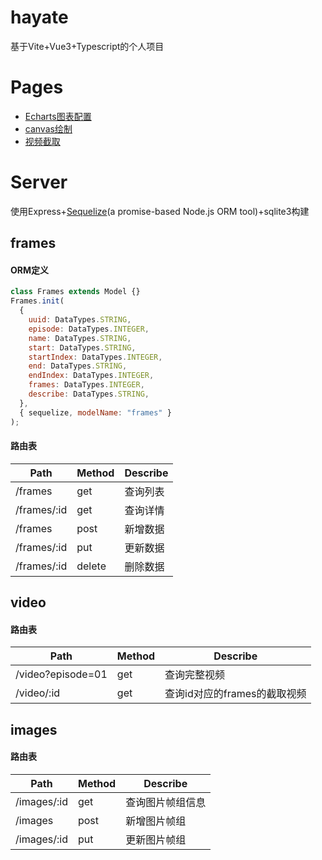 # hayate

基于Vite+Vue3+Typescript的个人项目

# Pages

- [Echarts图表配置](./src/pages/charts/index.vue)
- [canvas绘制](./src/pages/board/index.vue)
- [视频截取](./src/pages/table/index.vue)

# Server

使用Express+[Sequelize](https://sequelize.org/docs/v6/)(a promise-based Node.js ORM tool)+sqlite3构建

## frames

#### ORM定义

```javascript
class Frames extends Model {}
Frames.init(
  {
    uuid: DataTypes.STRING,
    episode: DataTypes.INTEGER,
    name: DataTypes.STRING,
    start: DataTypes.STRING,
    startIndex: DataTypes.INTEGER,
    end: DataTypes.STRING,
    endIndex: DataTypes.INTEGER,
    frames: DataTypes.INTEGER,
    describe: DataTypes.STRING,
  },
  { sequelize, modelName: "frames" }
);
```

#### 路由表

| Path        | Method | Describe |
| ----------- | ------ | -------- |
| /frames     | get    | 查询列表 |
| /frames/:id | get    | 查询详情 |
| /frames     | post   | 新增数据 |
| /frames/:id | put    | 更新数据 |
| /frames/:id | delete | 删除数据 |

## video

#### 路由表

| Path              | Method | Describe                     |
| ----------------- | ------ | ---------------------------- |
| /video?episode=01 | get    | 查询完整视频                 |
| /video/:id        | get    | 查询id对应的frames的截取视频 |

## images

#### 路由表

| Path        | Method | Describe         |
| ----------- | ------ | ---------------- |
| /images/:id | get    | 查询图片帧组信息 |
| /images     | post   | 新增图片帧组     |
| /images/:id | put    | 更新图片帧组     |
